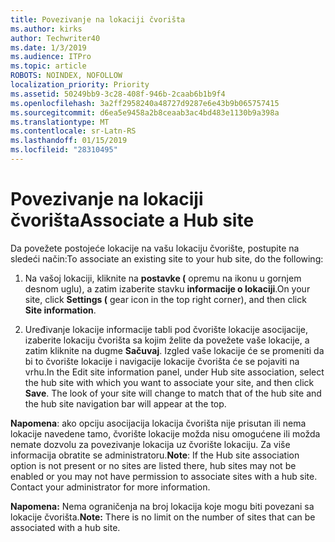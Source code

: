 ```yaml
---
title: Povezivanje na lokaciji čvorišta
ms.author: kirks
author: Techwriter40
ms.date: 1/3/2019
ms.audience: ITPro
ms.topic: article
ROBOTS: NOINDEX, NOFOLLOW
localization_priority: Priority
ms.assetid: 50249bb9-3c28-408f-946b-2caab6b1b9f4
ms.openlocfilehash: 3a2ff2958240a48727d9287e6e43b9b065757415
ms.sourcegitcommit: d6ea5e9458a2b8ceaab3ac4bd483e1130b9a398a
ms.translationtype: MT
ms.contentlocale: sr-Latn-RS
ms.lasthandoff: 01/15/2019
ms.locfileid: "28310495"
---
```

# <a name="associate-a-hub-site"></a><span data-ttu-id="5cc45-102">Povezivanje na lokaciji čvorišta</span><span class="sxs-lookup"><span data-stu-id="5cc45-102">Associate a Hub site</span></span>

<span data-ttu-id="5cc45-103">Da povežete postojeće lokacije na vašu lokaciju čvorište, postupite na sledeći način:</span><span class="sxs-lookup"><span data-stu-id="5cc45-103">To associate an existing site to your hub site, do the following:</span></span>
  
1. <span data-ttu-id="5cc45-104">Na vašoj lokaciji, kliknite na **postavke (** opremu na ikonu u gornjem desnom uglu), a zatim izaberite stavku **informacije o lokaciji**.</span><span class="sxs-lookup"><span data-stu-id="5cc45-104">On your site, click **Settings (** gear icon in the top right corner), and then click **Site information**.</span></span> 
    
2. <span data-ttu-id="5cc45-p101">Uređivanje lokacije informacije tabli pod čvorište lokacije asocijacije, izaberite lokaciju čvorišta sa kojim želite da povežete vaše lokacije, a zatim kliknite na dugme **Sačuvaj**. Izgled vaše lokacije će se promeniti da bi to čvorište lokacije i navigacije lokacije čvorišta će se pojaviti na vrhu.</span><span class="sxs-lookup"><span data-stu-id="5cc45-p101">In the Edit site information panel, under Hub site association, select the hub site with which you want to associate your site, and then click **Save**. The look of your site will change to match that of the hub site and the hub site navigation bar will appear at the top.</span></span> 
    
 <span data-ttu-id="5cc45-p102">**Napomena**: ako opciju asocijacija lokacija čvorišta nije prisutan ili nema lokacije navedene tamo, čvorište lokacije možda nisu omogućene ili možda nemate dozvolu za povezivanje lokacija uz čvorište lokaciju. Za više informacija obratite se administratoru.</span><span class="sxs-lookup"><span data-stu-id="5cc45-p102">**Note**: If the Hub site association option is not present or no sites are listed there, hub sites may not be enabled or you may not have permission to associate sites with a hub site. Contact your administrator for more information.</span></span> 
  
 <span data-ttu-id="5cc45-109">**Napomena:** Nema ograničenja na broj lokacija koje mogu biti povezani sa lokacije čvorišta.</span><span class="sxs-lookup"><span data-stu-id="5cc45-109">**Note:** There is no limit on the number of sites that can be associated with a hub site.</span></span> 
  

